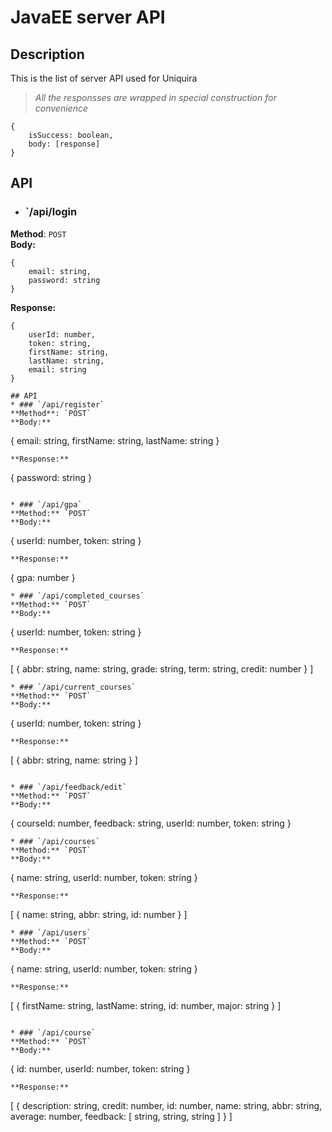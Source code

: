 # JavaEE server API
## Description
This is the list of server API used for Uniquira

> *All the responsses are wrapped in special construction for convenience*
```
{
    isSuccess: boolean,
    body: [response]
}
```

## API
* ### `/api/login
**Method**: `POST`  
**Body:**
```
{
    email: string,
    password: string
}
```
**Response:**
```
{
    userId: number,
    token: string,
    firstName: string,
    lastName: string,
    email: string
}

## API
* ### `/api/register`
**Method**: `POST`  
**Body:**
```
{
    email: string,
    firstName: string,
    lastName: string
}
```
**Response:**
```
{
    password: string
}
```

* ### `/api/gpa`
**Method:** `POST`
**Body:**
```
{
    userId: number,
    token: string
}
```
**Response:**
```
{
    gpa: number
}
```
* ### `/api/completed_courses`
**Method:** `POST`
**Body:**
```
{
    userId: number,
    token: string
}
```
**Response:**
```
[
    {
        abbr: string,
        name: string,
        grade: string,
        term: string,
        credit: number
    }
]
```
* ### `/api/current_courses`
**Method:** `POST`
**Body:**
```
{
    userId: number,
    token: string
}
```
**Response:**
```
[
    {
        abbr: string,
        name: string
    }
]
```

* ### `/api/feedback/edit`
**Method:** `POST`    
**Body:**
```
{
    courseId: number,
    feedback: string,
    userId: number,
    token: string
}
```
* ### `/api/courses`
**Method:** `POST`
**Body:**
```
{
    name: string,
    userId: number,
    token: string
}
```
**Response:**
```
[
    {
        name: string,
        abbr: string,
        id: number
    }
]
```
* ### `/api/users`
**Method:** `POST`
**Body:**
```
{
    name: string,
    userId: number,
    token: string
}
```
**Response:**
```
[
    {
        firstName: string,
        lastName: string,
        id: number,
        major: string
    }
]
```

* ### `/api/course`
**Method:** `POST`
**Body:**
```
{
    id: number,
    userId: number,
    token: string
}
```
**Response:**
```
[
    {
        description: string,
        credit: number,
        id: number,
        name: string,
        abbr: string,
        average: number,
        feedback: [
            string,
            string,
            string
        ]
    }
]
```
